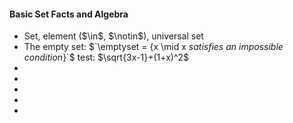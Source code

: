 ---
---
<h4>Basic Set Facts and Algebra</h4>
<ul>
    <li>Set, element ($\in$, $\notin$), universal set</li>
    <li>The empty set: $`\emptyset = {x \mid x <i>satisfies an impossible condition</i>}`$ test:  $\sqrt{3x-1}+(1+x)^2$ </li>
    <li></li>
    <li></li>
    <li></li>
    <li></li>
    <li></li>
</ul>
